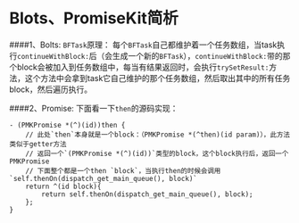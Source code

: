 # Blots、PromiseKit简析
####1、Bolts:
`BFTask`原理：
每个`BFTask`自己都维护着一个任务数组，当task执行`continueWithBlock:`后（会生成一个新的`BFTask`），`continueWithBlock:`带的那个block会被加入到任务数组中，每当有结果返回时，会执行`trySetResult:`方法，这个方法中会拿到task它自己维护的那个任务数组，然后取出其中的所有任务block，然后遍历执行。

####2、Promise:
下面看一下`then`的源码实现：

```
- (PMKPromise *(^)(id))then {
    // 此处`then`本身就是一个block：（PMKPromise *(^then)(id param)），此方法类似于getter方法
    // 返回一个`(PMKPromise *(^)(id))`类型的block，这个block执行后，返回一个PMKPromise
    // 下面整个都是一个then `block`，当执行then的时候会调用 `self.thenOn(dispatch_get_main_queue(), block)`
    return ^(id block){
        return self.thenOn(dispatch_get_main_queue(), block);
    };
}
```



